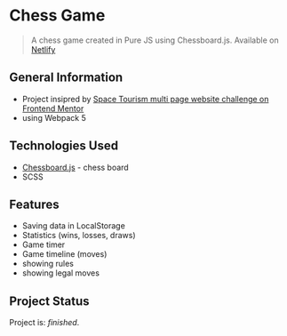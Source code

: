 # Chess Game

> A chess game created in Pure JS using Chessboard.js.
> Available on [Netlify](https://chess-game-krylak123.netlify.app/)
## General Information

- Project insipred by [Space Tourism multi page website challenge on Frontend Mentor](https://www.frontendmentor.io/challenges/space-tourism-multipage-website-gRWj1URZ3)
- using Webpack 5

## Technologies Used

- [Chessboard.js](https://chessboardjs.com/index.html) - chess board
- SCSS

## Features

- Saving data in LocalStorage
- Statistics (wins, losses, draws)
- Game timer
- Game timeline (moves)
- showing rules
- showing legal moves

## Project Status

Project is: _finished_.
